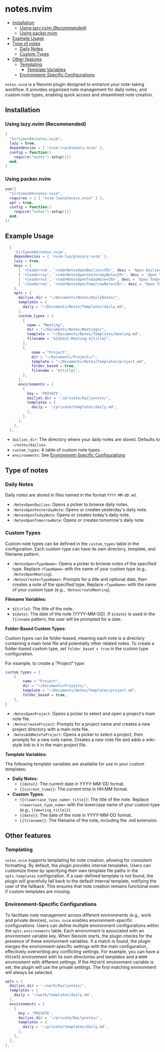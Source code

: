 # notes.nvim

- [Installation](#installation)
  * [Using lazy.nvim (Recommended)](#using-lazynvim-recommended)
  * [Using packer.nvim](#using-packernvim)
- [Example Usage](#example-usage)
- [Type of notes](#type-of-notes)
  * [Daily Notes](#daily-notes)
  * [Custom Types](#custom-types)
- [Other features](#other-features)
  * [Templating](#templating)
    * [Template Variables](#template-variables)
  * [Environment-Specific Configurations](#environment-specific-configurations)

`notes.nvim` is a Neovim plugin designed to enhance your note-taking workflow. It provides organized note management for daily notes, and custom note types, enabling quick access and streamlined note creation.

## Installation

### Using lazy.nvim (Recommended)
```lua
{
  "SirSimon04/notes.nvim",
  lazy = true,
  dependencies = { "nvim-lua/plenary.nvim" },
  config = function()
    require("notes").setup({})
  end,
}
```

### Using packer.nvim
```lua
use({
  "SirSimon04/notes.nvim",
  requires = { { "nvim-lua/plenary.nvim" } },
  opt = true,
  config = function()
    require("notes").setup({})
  end,
})
```

## Example Usage

```lua
  {
    'SirSimon04/notes.nvim',
    dependencies = { 'nvim-lua/plenary.nvim' },
    lazy = true,
    keys = {
      { '<leader>od', '<cmd>NotesOpenDailies<CR>', desc = 'Open Dailies' },
      { '<leader>oy', '<cmd>NotesOpenYesterdayNote<CR>', desc = 'Open Yesterday Note' },
      { '<leader>ot', '<cmd>NotesOpenTodayNote<CR>', desc = 'Open Today Note' },
      { '<leader>oz', '<cmd>NotesOpenTomorrowNote<CR>', desc = 'Open Tomorrow Note' },
    },
    opts = {
      dailies_dir = "~/Documents/Notes/DailyNotes/",
      templates = {
        daily = "~/Documents/Notes/Templates/daily.md",
      },
      custom_types = {
        {
          name = "Meeting",
          dir = "~/Documents/Notes/Meetings/",
          template = "~/Documents/Notes/Templates/meeting.md",
          filename = "${date}-Meeting-${title}",
        },
        {
            name = "Project",
            dir = "~/Documents/Projects/",
            template = "~/Documents/Notes/Templates/project.md",
            folder_based = true,
            filename = "${title}",
        },
      },
      environments = {
        {
          key = 'PRIVATE',
          dailies_dir = '~/private/Dailynotes/',
          templates = {
            daily = '~/private/templates/daily.md',
          },
        },
      },
    },
  },
```

* `dailies_dir`: The directory where your daily notes are stored. Defaults to `~/notes/dailies`.
* `custom_types`: A table of custom note types.
* `environments`: See [Environment-Specific Configurations](#environment-specific-configurations)


## Type of notes

### Daily Notes

Daily notes are stored in files named in the format `YYYY-MM-DD.md`.

* `:NotesOpenDailies`: Opens a picker to browse daily notes.
* `:NotesOpenYesterdayNote`: Opens or creates yesterday's daily note.
* `:NotesOpenTodayNote`: Opens or creates today's daily note.
* `:NotesOpenTomorrowNote`: Opens or creates tomorrow's daily note.

### Custom Types

Custom note types can be defined in the `custom_types` table in the configuration. Each custom type can have its own directory, template, and filename pattern.

* `:NotesOpen<TypeName>`: Opens a picker to browse notes of the specified type. Replace `<TypeName>` with the name of your custom type (e.g., `:NotesOpenMeeting`).
* `:NotesCreate<TypeName>`: Prompts for a title and optional date, then creates a note of the specified type. Replace `<TypeName>` with the name of your custom type (e.g., `:NotesCreateMeeting`).

**Filename Variables:**

* `${title}`: The title of the note.
* `${date}`: The date of the note (YYYY-MM-DD). If `${date}` is used in the `filename` pattern, the user will be prompted for a date.

**Folder-Based Custom Types:**

Custom types can be folder-based, meaning each note is a directory containing a main note file and potentially other related notes. To create a folder-based custom type, set `folder_based = true` in the custom type configuration.

For example, to create a "Project" type:

```lua
custom_types = {
    {
        name = "Project",
        dir = "~/Documents/Projects/",
        template = "~/Documents/Notes/Templates/project.md",
        folder_based = true,
    },
}
```

* `:NotesOpenProject`: Opens a picker to select and open a project's main note file.
* `:NotesCreateProject`: Prompts for a project name and creates a new project directory with a main note file.
* `:NotesAddNoteToProject`: Opens a picker to select a project, then prompts for a new note name. Creates a new note file and adds a wiki-style link to it in the main project file.

**Template Variables:**

The following template variables are available for use in your custom templates:

* **Daily Notes:**
    * `{{date}}`: The current date in YYYY-MM-DD format.
    * `{{current_time}}`: The current time in HH:MM format.
* **Custom Types:**
    * `{{<lowercase_type_name>_title}}`: The title of the note. Replace `<lowercase_type_name>` with the lowercase name of your custom type (e.g., `{{meeting_title}}`).
    * `{{date}}`: The date of the note in YYYY-MM-DD format.
    * `{{filename}}`: The filename of the note, including the .md extension.

## Other features

### Templating

`notes.nvim` supports templating for note creation, allowing for consistent formatting. By default, the plugin provides internal templates. Users can customize these by specifying their own template file paths in the `opts.templates` configuration. If a user-defined template is not found, the plugin will gracefully fall back to the default internal template, notifying the user of the fallback. This ensures that note creation remains functional even if custom templates are missing.

### Environment-Specific Configurations

To facilitate note management across different environments (e.g., work and private devices), `notes.nvim` enables environment-specific configurations. Users can define multiple environment configurations within the `opts.environments` table. Each environment is associated with an environment variable key. When Neovim starts, the plugin checks for the presence of these environment variables. If a match is found, the plugin merges the environment-specific settings with the main configuration, effectively overwriting any conflicting settings. For example, you can have a `PRIVATE` environment with its own directories and templates and a `WORK` environment with different settings. If the `PRIVATE` environment variable is set, the plugin will use the private settings. The first matching environment will always be selected.

```lua
opts = {
  dailies_dir = '~/work/Dailynotes/',
  templates = {
    daily = '~/work/templates/daily.md',
  },
  environments = {
    {
      key = 'PRIVATE',
      dailies_dir = '~/private/Dailynotes/',
      templates = {
        daily = '~/private/templates/daily.md',
      },
    },
  },
},
```
